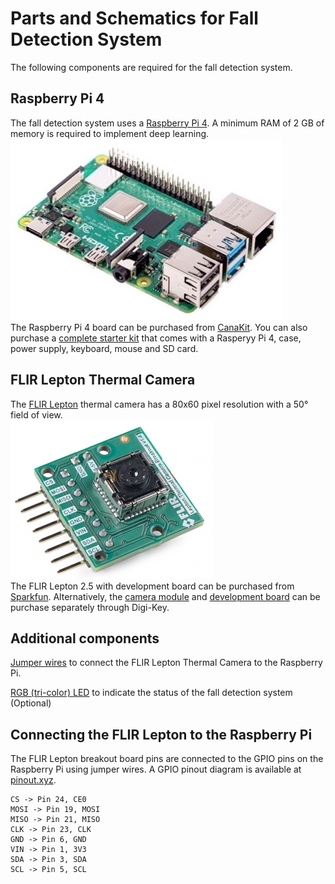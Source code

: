 # Parts and Schematics for Fall Detection System

The following components are required for the fall detection system.

## Raspberry Pi 4
The fall detection system uses a [Raspberry Pi 4](https://www.raspberrypi.org/products/raspberry-pi-4-model-b/).  A minimum RAM of 2 GB of memory is required to implement deep learning. <br/>
![](https://github.com/vsv04/Fall-Detection-System/blob/master/PARTS%20%26%20SCHEMATICS/Images/Raspberry%20Pi%204.jpg)<br/>
The Raspberry Pi 4 board can be purchased from [CanaKit](https://www.canakit.com/raspberry-pi-4-2gb.html). You can also purchase a [complete starter kit](https://www.canakit.com/raspberry-pi-4-complete-starter-kit-official-case.html) that comes with a Rasperyy Pi 4, case, power supply, keyboard, mouse and SD card. 

## FLIR Lepton Thermal Camera
The [FLIR Lepton](https://www.flir.com/products/lepton/?model=500-0763-01) thermal camera has a 80x60 pixel resolution with a 50° field of view. <br/>
![](https://github.com/vsv04/Fall-Detection-System/blob/master/PARTS%20%26%20SCHEMATICS/Images/FLIR%20Lepton.jpg)<br/>
The FLIR Lepton 2.5 with development board can be purchased from [Sparkfun](https://www.sparkfun.com/products/15948). Alternatively, the [camera module](https://www.digikey.com/products/en?FV=-5|79760) and [development board](https://www.digikey.com/product-detail/en/flir-lepton/250-0577-00/1577-250-0577-00-ND/10385179) can be purchase separately through Digi-Key. 

## Additional components
[Jumper wires](https://www.adafruit.com/product/266) to connect the FLIR Lepton Thermal Camera to the Raspberry Pi. 

[RGB (tri-color) LED](https://www.adafruit.com/product/159) to indicate the status of the fall detection system (Optional)

## Connecting the FLIR Lepton to the Raspberry Pi
The FLIR Lepton breakout board pins are connected to the GPIO pins on the Raspberry Pi using jumper wires. A GPIO pinout diagram is available at [pinout.xyz](https://pinout.xyz/). </br>
```
CS -> Pin 24, CE0
MOSI -> Pin 19, MOSI
MISO -> Pin 21, MISO
CLK -> Pin 23, CLK
GND -> Pin 6, GND
VIN -> Pin 1, 3V3
SDA -> Pin 3, SDA
SCL -> Pin 5, SCL
```

